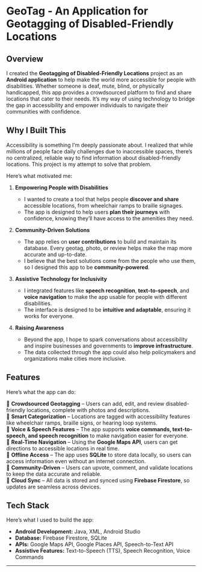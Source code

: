 # GeoTag - An Application for Geotagging of Disabled-Friendly Locations  

## Overview  
I created the **Geotagging of Disabled-Friendly Locations** project as an **Android application** to help make the world more accessible for people with disabilities. Whether someone is deaf, mute, blind, or physically handicapped, this app provides a crowdsourced platform to find and share locations that cater to their needs. It’s my way of using technology to bridge the gap in accessibility and empower individuals to navigate their communities with confidence.  

## Why I Built This  
Accessibility is something I’m deeply passionate about. I realized that while millions of people face daily challenges due to inaccessible spaces, there’s no centralized, reliable way to find information about disabled-friendly locations. This project is my attempt to solve that problem.  

Here’s what motivated me:  

1. **Empowering People with Disabilities**  
   - I wanted to create a tool that helps people **discover and share** accessible locations, from wheelchair ramps to braille signages.  
   - The app is designed to help users **plan their journeys** with confidence, knowing they’ll have access to the amenities they need.  

2. **Community-Driven Solutions**  
   - The app relies on **user contributions** to build and maintain its database. Every geotag, photo, or review helps make the map more accurate and up-to-date.  
   - I believe that the best solutions come from the people who use them, so I designed this app to be **community-powered**.  

3. **Assistive Technology for Inclusivity**  
   - I integrated features like **speech recognition**, **text-to-speech**, and **voice navigation** to make the app usable for people with different disabilities.  
   - The interface is designed to be **intuitive and adaptable**, ensuring it works for everyone.  

4. **Raising Awareness**  
   - Beyond the app, I hope to spark conversations about accessibility and inspire businesses and governments to **improve infrastructure**.  
   - The data collected through the app could also help policymakers and organizations make cities more inclusive.  

## Features  
Here’s what the app can do:  

🔹 **Crowdsourced Geotagging** – Users can add, edit, and review disabled-friendly locations, complete with photos and descriptions.  
🔹 **Smart Categorization** – Locations are tagged with accessibility features like wheelchair ramps, braille signs, or hearing loop systems.  
🔹 **Voice & Speech Features** – The app supports **voice commands, text-to-speech, and speech recognition** to make navigation easier for everyone.  
🔹 **Real-Time Navigation** – Using the **Google Maps API**, users can get directions to accessible locations in real time.  
🔹 **Offline Access** – The app uses **SQLite** to store data locally, so users can access information even without an internet connection.  
🔹 **Community-Driven** – Users can upvote, comment, and validate locations to keep the data accurate and reliable.  
🔹 **Cloud Sync** – All data is stored and synced using **Firebase Firestore**, so updates are seamless across devices.  

## Tech Stack  
Here’s what I used to build the app:  
- **Android Development:** Java, XML, Android Studio  
- **Database:** Firebase Firestore, SQLite  
- **APIs:** Google Maps API, Google Places API, Speech-to-Text API  
- **Assistive Features:** Text-to-Speech (TTS), Speech Recognition, Voice Commands  

---
